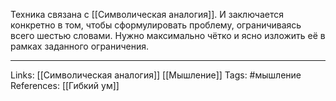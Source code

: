 Техника связана с [[Символическая аналогия]]. И заключается конкретно в том, чтобы сформулировать проблему, ограничиваясь всего шестью словами. Нужно максимально чётко и ясно изложить её в рамках заданного ограничения. 
___
Links: [[Символическая аналогия]] [[Мышление]]
Tags: #мышление 
References: [[Гибкий ум]]
